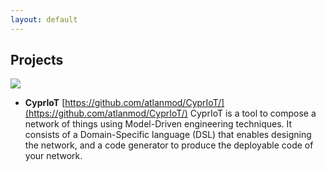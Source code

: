 ```yaml
---
layout: default
---
```


## Projects

<img src="{{site.baseurl}}/{{site.cypriot-logo}}">

* **CyprIoT**
[https://github.com/atlanmod/CyprIoT/](https://github.com/atlanmod/CyprIoT/)
CyprIoT is a tool to compose a network of things using Model-Driven engineering techniques. It consists of a Domain-Specific language (DSL) that enables designing the network, and a code generator to produce the deployable code of your network.